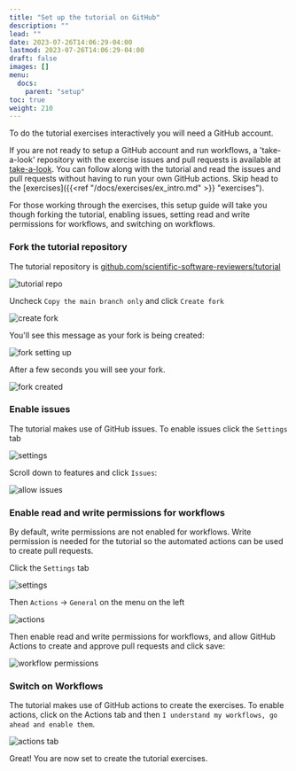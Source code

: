 ```yaml
---
title: "Set up the tutorial on GitHub"
description: ""
lead: ""
date: 2023-07-26T14:06:29-04:00
lastmod: 2023-07-26T14:06:29-04:00
draft: false
images: []
menu:
  docs:
    parent: "setup"
toc: true
weight: 210
---
```


To do the tutorial exercises interactively you will need a GitHub account.

If you are not ready to setup a GitHub account and run workflows, a 'take-a-look' repository with the 
exercise issues and pull requests is available at 
[take-a-look](https://github.com/scientific-software-reviewers/tutorial-take-a-look).
You can follow along with the tutorial and read the issues and pull requests without having to run your own GitHub actions. 
Skip head to the [exercises]({{<ref "/docs/exercises/ex_intro.md" >}} "exercises").

For those working through the exercises, this setup guide will take you though forking the tutorial, enabling issues, setting
read and write permissions for workflows, and switching on workflows. 


### Fork the tutorial repository

The tutorial repository is [github.com/scientific-software-reviewers/tutorial](https://github.com/scientific-software-reviewers/tutorial)


![tutorial repo](images/fork-it.png)

Uncheck `Copy the main branch only` and click `Create fork`

![create fork](images/uncheck-main-branch-only.png)

You'll see this message as your fork is being created:

![fork setting up](images/fork-setting-up.png)

After a few seconds you will see your fork.

![fork created](images/fork-created.png)

### Enable issues

The tutorial makes use of GitHub issues. To enable issues click the `Settings` tab

![settings](images/settings.png)

Scroll down to features and click `Issues`:

![allow issues](images/allow-issues.png)


### Enable read and write permissions for workflows

By default, write permissions are not enabled for workflows.  Write permission is needed
for the tutorial so the automated actions can be used to create pull requests.  

Click the `Settings` tab

![settings](images/settings.png)

Then `Actions` -> `General` on the menu on the left

![actions](images/settings-actions-general.png)

Then enable read and write permissions for workflows, and allow GitHub Actions to
create and approve pull requests and click save:

![workflow permissions](images/workflow-permissions.png)

### Switch on Workflows

The tutorial makes use of GitHub actions to create the exercises. To enable actions, click on the 
Actions tab and then `I understand my workflows, go ahead and enable them`.

![actions tab](images/actions-tab.png)

Great! You are now set to create the tutorial exercises.

[tutoral-repo]: https://github.com/scientific-software-reviewers/tutorial
